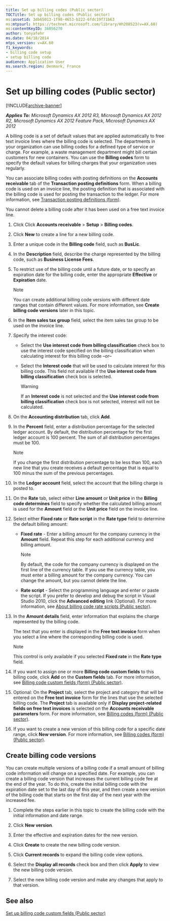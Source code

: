 ```yaml
---
title: Set up billing codes (Public sector)
TOCTitle: Set up billing codes (Public sector)
ms:assetid: 3db65013-1f98-4653-b222-6fdc19f71b63
ms:mtpsurl: https://technet.microsoft.com/library/Hh208523(v=AX.60)
ms:contentKeyID: 36056270
author: tonyafehr
ms.date: 04/18/2014
mtps_version: v=AX.60
f1_keywords:
- billing code setup
- setup billing code
audience: Application User
ms.search.region: Denmark, France
---
```


# Set up billing codes (Public sector) 


[!INCLUDE[archive-banner](includes/archive-banner.md)]


_**Applies To:** Microsoft Dynamics AX 2012 R3, Microsoft Dynamics AX 2012 R2, Microsoft Dynamics AX 2012 Feature Pack, Microsoft Dynamics AX 2012_

A billing code is a set of default values that are applied automatically to free text invoice lines where the billing code is selected. The departments in your organization can use billing codes for a defined type of service or charge. For example, a waste management department might bill certain customers for new containers. You can use the **Billing codes** form to specify the default values for billing charges that your organization uses regularly.

You can associate billing codes with posting definitions on the **Accounts receivable** tab of the **Transaction posting definitions** form. When a billing code is used on an invoice line, the posting definition that is associated with the billing code is used for posting the transaction to the ledger. For more information, see [Transaction posting definitions (form)](https://technet.microsoft.com/library/hh242550\(v=ax.60\)).

You cannot delete a billing code after it has been used on a free text invoice line.

1.  Click Click **Accounts receivable** \> **Setup** \> **Billing codes**.

2.  Click **New** to create a line for a new billing code.

3.  Enter a unique code in the **Billing code** field, such as **BusLic**.

4.  In the **Description** field, describe the charge represented by the billing code, such as **Business License Fees**.

5.  To restrict use of the billing code until a future date, or to specify an expiration date for the billing code, enter the appropriate **Effective** or **Expiration** date.
    

    > [!NOTE]
    > <P>You can create additional billing code versions with different date ranges that contain different values. For more information, see <STRONG>Create billing code versions</STRONG> later in this topic.</P>



6.  In the **Item sales tax group** field, select the item sales tax group to be used on the invoice line.

7.  Specify the interest code:
    
      - Select the **Use interest code from billing classification** check box to use the interest code specified on the billing classification when calculating interest for this billing code *–or–*
    
      - Select the **Interest code** that will be used to calculate interest for this billing code. This field not available if the **Use interest code from billing classification** check box is selected.
        

        > [!WARNING]
        > <P>If an <STRONG>Interest code</STRONG> is not selected and the <STRONG>Use interest code from billing classification</STRONG> check box is not selected, interest will not be calculated.</P>



8.  On the **Accounting distribution** tab, click **Add**.

9.  In the **Percent** field, enter a distribution percentage for the selected ledger account. By default, the distribution percentage for the first ledger account is 100 percent. The sum of all distribution percentages must be 100.
    

    > [!NOTE]
    > <P>If you change the first distribution percentage to be less than 100, each new line that you create receives a default percentage that is equal to 100 minus the sum of the previous percentages.</P>



10. In the **Ledger account** field, select the account that the billing charge is posted to.

11. On the **Rate** tab, select either **Line amount** or **Unit price** in the **Billing code determines** field to specify whether the calculated billing amount is used for the **Amount** field or the **Unit price** field on the invoice line.

12. Select either **Fixed rate** or **Rate script** in the **Rate type** field to determine the default billing amount:
    
      - **Fixed rate** - Enter a billing amount for the company currency in the **Amount** field. Repeat this step for each additional currency and billing amount.
        

        > [!NOTE]
        > <P>By default, the code for the company currency is displayed on the first line of the currency table. If you use the currency table, you must enter a billing amount for the company currency. You can change the amount, but you cannot delete the line.</P>

    
      - **Rate script** - Select the programming language and enter or paste the script. If you prefer to develop and debug the script in Visual Studio 2010, click the **Advanced editing** link (Optional). For more information, see [About billing code rate scripts (Public sector)](about-billing-code-rate-scripts-public-sector.md).

13. In the **Amount details** field, enter information that explains the charge represented by the billing code.
    
    The text that you enter is displayed in the **Free text invoice** form when you select a line where the corresponding billing code is used.
    

    > [!NOTE]
    > <P>This control is only available if you selected <STRONG>Fixed rate</STRONG> in the <STRONG>Rate type</STRONG> field.</P>



14. If you want to assign one or more **Billing code custom fields** to this billing code, click **Add** on the **Custom fields** tab. For more information, see [Billing code custom fields (form) (Public sector)](https://technet.microsoft.com/library/hh208512\(v=ax.60\)).

15. Optional: On the **Project** tab, select the project and category that will be entered on the **Free text invoice** form for the lines that use the selected billing code. The **Project** tab is available only if **Display project-related fields on free text invoices** is selected on the **Accounts receivable parameters** form. For more information, see [Billing codes (form) (Public sector)](https://technet.microsoft.com/library/hh208543\(v=ax.60\)).

16. If you want to create a new version of this billing code for a specific date range, click **New version**. For more information, see [Billing codes (form) (Public sector)](https://technet.microsoft.com/library/hh208543\(v=ax.60\)).

## Create billing code versions

You can create multiple versions of a billing code if a small amount of billing code information will change on a specified date. For example, you can create a billing code version that increases the current billing code fee at the end of the year. To do this, create the initial billing code with the expiration date set to the last day of this year, and then create a new version of the billing code that starts on the first day of the next year with the increased fee.

1.  Complete the steps earlier in this topic to create the billing code with the initial information and date range.

2.  Click **New version**.

3.  Enter the effective and expiration dates for the new version.

4.  Click **Create** to create the new billing code version.

5.  Click **Current records** to expand the billing code view options.

6.  Select the **Display all records** check box and then click **Apply** to view the new billing code version.

7.  Select the new billing code version and make any changes that apply to that version.

## See also

[Set up billing code custom fields (Public sector)](set-up-billing-code-custom-fields-public-sector.md)

  


